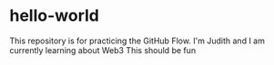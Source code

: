 # hello-world
This repository is for practicing the GitHub Flow.
I'm Judith and I am currently learning about Web3
This should be fun
